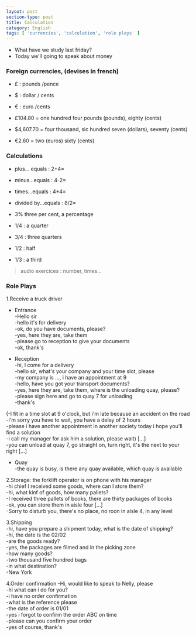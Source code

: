 ```yaml
---
layout: post
section-type: post
title: Calculation
category: English
tags: [ 'currencies', 'calculation', 'role plays' ]
---
```


* What have we study last friday?  
* Today we'll going to speak about money


### Foreign currencies, (devises in french)
* £ : pounds /pence  
* $ : dollar / cents  
* € : euro /cents  

* £104.80 = one hundred four pounds (pounds), eighty (cents)  
* $4,607.70 = four thousand, sic hundred seven (dollars), seventy (cents)  
* €2.60 = two (euros) sixty (cents) 


### Calculations
* plus... equals : 2+4=  
* minus...equals : 4-2=  
* times...equals : 4*4=  
* divided by...equals : 8/2=


* 3% three per cent, a percentage  
* 1/4 : a quarter  
* 3/4 : three quarters  
* 1/2 : half  
* 1/3 : a third


>audio exercices : number, times...

### Role Plays
1.Receive a truck driver  
* Entrance  
-Hello sir  
-hello it's for delivery  
-ok, do you have documents, please?  
-yes, here they are, take them  
-please go to reception to give your documents  
-ok, thank's


* Reception  
-hi, I come for a delivery  
-hello sir, what's your company and  your time slot, please  
-my company is ..., i have an appointment at 9  
 -hello, have you got your transport documents?  
-yes, here they are, take them, where is the unloading quay, please?  
-please sign here and go to quay 7 for unloading   
-thank's  

(-I fit in a time slot at 9 o'clock, but i'm late because an accident on the road   
-i'm sorry you have to wait, you have a delay of 2 hours  
-please i have another appointment in another society today i hope you'll find a solution  
-i call my manager for ask him a solution, please wait) [...]   
-you can unload at quay 7, go straight on, turn right, it's the next to your right [...]  

* Quay  
-the quay is busy, is there any quay available, which quay is available

2.Storage: the forklift operator is on phone with his manager  
-hi chief I received some goods, where can I store them?  
-hi, what kinf of goods, how many pallets?  
-I received three pallets of books, there are thirty packages of books  
-ok, you can store them in aisle four [...]  
-Sorry to disturb you, there's no place, no roon in aisle 4, in any level  

3.Shipping  
-hi, have you prepare a shipment today, what is the date of shipping?  
-hi, the date is the 02/02  
-are the goods ready?  
-yes, the packages are filmed and in the picking zone  
-how many goods?  
-two thousand five hundred bags  
-in what destination?  
-New York

4.Order confirmation
-Hi, would like to speak to Nelly, please  
-hi what can i do for you?  
-i have no order confirmation  
-what is the reference please  
-the date of order is 01/01  
-yes i forgot to confirm the order ABC on time  
-please can you confirm your order  
-yes of course, thank's
